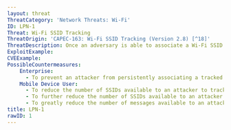 ```yaml
---
layout: threat
ThreatCategory: 'Network Threats: Wi-Fi'
ID: LPN-1
Threat: Wi-Fi SSID Tracking
ThreatOrigin: 'CAPEC-163: Wi-Fi SSID Tracking (Version 2.8) [^18]'
ThreatDescription: Once an adversary is able to associate a Wi-Fi SSID with a specific user, the attacker can scan for that SSID in the future to track the user.
ExploitExample:
CVEExample:
PossibleCountermeasures:
    Enterprise:
      - To prevent an attacker from persistently associating a tracked mobile device with the SSID of a known network (e.g., home or enterprise Wi-Fi), frequently change the SSID to a new and unrelated value.
    Mobile Device User:
      - To reduce the number of SSIDs available to an attacker to track a specific device, configure it to not attempt to automatically connect or notify the user of available Wi-Fi networks.
      - To further reduce the number of SSIDs available to an attacker to track a specific device, configure network settings to 'forget' Wi-Fi networks, particularly infrequently used public Wi-Fi networks.
      - To greatly reduce the number of messages available to an attacker to actively track a specific device, disable Wi-Fi whenever networked services are not in use.
title: LPN-1
rawID: 1
---
```


